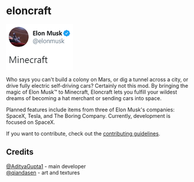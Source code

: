 # eloncraft

![twitter](img/twitter.png)

Who says you can't build a colony on Mars, or dig a tunnel across a city, or drive fully electric self-driving cars? Certainly not this mod. By bringing the magic of Elon Musk™ to Minecraft, Eloncraft lets you fulfill your wildest dreams of becoming a hat merchant or sending cars into space. 

Planned features include items from three of Elon Musk's companies: SpaceX, Tesla, and The Boring Company. Currently, development is focused on SpaceX.

If you want to contribute, check out the [contributing guidelines](contributing.md).

## Credits

[@AdityaGupta1](https://github.com/AdityaGupta1) - main developer  
[@qiandasen](http://github.com/qiandasen) - art and textures
